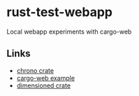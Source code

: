 # rust-test-webapp
Local webapp experiments with cargo-web

## Links
- [chrono crate](https://github.com/chronotope/chrono)
- [cargo-web example](https://github.com/bluejekyll/kp-chart)
- [dimensioned crate](https://github.com/paholg/dimensioned)
